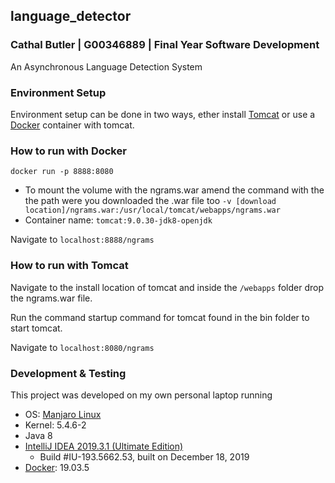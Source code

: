 ## language_detector
### Cathal Butler | G00346889 | Final Year Software Development
An Asynchronous Language Detection System

### Environment Setup
Environment setup can be done in two ways, ether install [Tomcat](https://tomcat.apache.org/download-80.cgi) or use a [Docker](https://www.docker.com/) container with tomcat.

### How to run with Docker

`docker run -p 8888:8080`

* To mount the volume with the ngrams.war amend the command with the the path were you downloaded the .war file too
`-v [download location]/ngrams.war:/usr/local/tomcat/webapps/ngrams.war`
* Container name:
`tomcat:9.0.30-jdk8-openjdk`

Navigate to `localhost:8888/ngrams`

### How to run with Tomcat
Navigate to the install location of tomcat and inside the `/webapps` folder drop the ngrams.war file.

Run the command startup command for tomcat found in the bin folder to start tomcat.

Navigate to `localhost:8080/ngrams`


### Development & Testing
This project was developed on my own personal laptop running
* OS: [Manjaro Linux](https://manjaro.org/download/official/kde/)
* Kernel: 5.4.6-2
* Java 8
* [IntelliJ IDEA 2019.3.1 (Ultimate Edition)](https://www.jetbrains.com/idea/)
  - Build #IU-193.5662.53, built on December 18, 2019
* [Docker](https://www.docker.com/): 19.03.5
